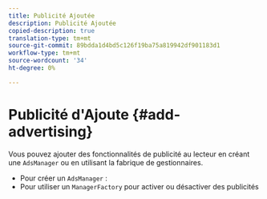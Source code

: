```yaml
---
title: Publicité Ajoutée
description: Publicité Ajoutée
copied-description: true
translation-type: tm+mt
source-git-commit: 89bdda1d4bd5c126f19ba75a819942df901183d1
workflow-type: tm+mt
source-wordcount: '34'
ht-degree: 0%

---
```



# Publicité d&#39;Ajoute {#add-advertising}

Vous pouvez ajouter des fonctionnalités de publicité au lecteur en créant une `AdsManager` ou en utilisant la fabrique de gestionnaires.

* Pour créer un `AdsManager` :
* Pour utiliser un `ManagerFactory` pour activer ou désactiver des publicités